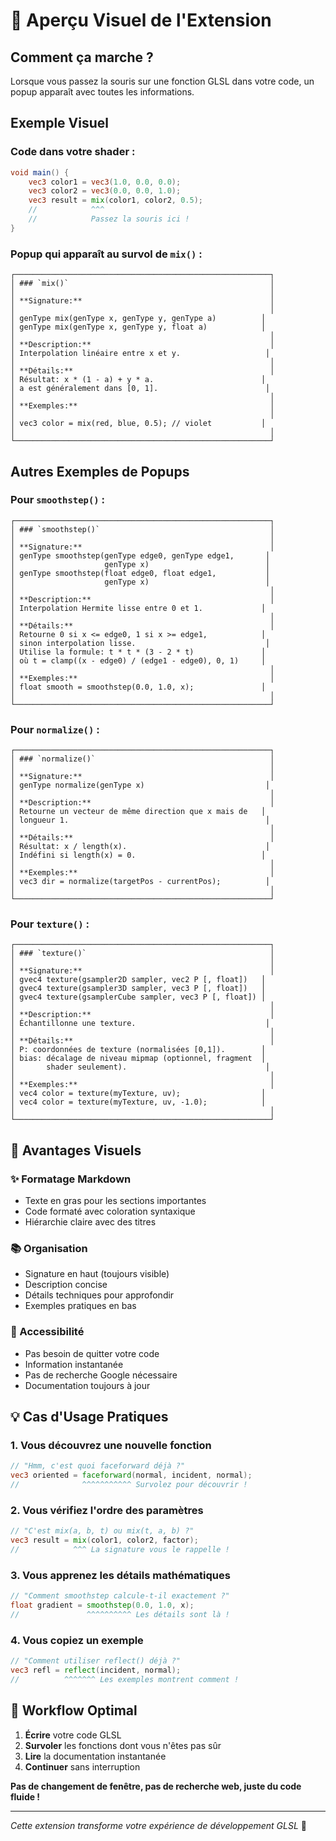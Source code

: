 # 📸 Aperçu Visuel de l'Extension

## Comment ça marche ?

Lorsque vous passez la souris sur une fonction GLSL dans votre code, un popup apparaît avec toutes les informations.

## Exemple Visuel

### Code dans votre shader :

```glsl
void main() {
    vec3 color1 = vec3(1.0, 0.0, 0.0);
    vec3 color2 = vec3(0.0, 0.0, 1.0);
    vec3 result = mix(color1, color2, 0.5);
    //            ^^^
    //            Passez la souris ici !
}
```

### Popup qui apparaît au survol de `mix()` :

```
┌─────────────────────────────────────────────────────────┐
│ ### `mix()`                                             │
│                                                         │
│ **Signature:**                                          │
│                                                         │
│ genType mix(genType x, genType y, genType a)          │
│ genType mix(genType x, genType y, float a)            │
│                                                         │
│ **Description:**                                        │
│ Interpolation linéaire entre x et y.                   │
│                                                         │
│ **Détails:**                                            │
│ Résultat: x * (1 - a) + y * a.                        │
│ a est généralement dans [0, 1].                        │
│                                                         │
│ **Exemples:**                                           │
│                                                         │
│ vec3 color = mix(red, blue, 0.5); // violet           │
│                                                         │
└─────────────────────────────────────────────────────────┘
```

## Autres Exemples de Popups

### Pour `smoothstep()` :

```
┌─────────────────────────────────────────────────────────┐
│ ### `smoothstep()`                                      │
│                                                         │
│ **Signature:**                                          │
│ genType smoothstep(genType edge0, genType edge1,       │
│                    genType x)                          │
│ genType smoothstep(float edge0, float edge1,           │
│                    genType x)                          │
│                                                         │
│ **Description:**                                        │
│ Interpolation Hermite lisse entre 0 et 1.             │
│                                                         │
│ **Détails:**                                            │
│ Retourne 0 si x <= edge0, 1 si x >= edge1,            │
│ sinon interpolation lisse.                             │
│ Utilise la formule: t * t * (3 - 2 * t)               │
│ où t = clamp((x - edge0) / (edge1 - edge0), 0, 1)     │
│                                                         │
│ **Exemples:**                                           │
│ float smooth = smoothstep(0.0, 1.0, x);               │
│                                                         │
└─────────────────────────────────────────────────────────┘
```

### Pour `normalize()` :

```
┌─────────────────────────────────────────────────────────┐
│ ### `normalize()`                                       │
│                                                         │
│ **Signature:**                                          │
│ genType normalize(genType x)                           │
│                                                         │
│ **Description:**                                        │
│ Retourne un vecteur de même direction que x mais de   │
│ longueur 1.                                            │
│                                                         │
│ **Détails:**                                            │
│ Résultat: x / length(x).                               │
│ Indéfini si length(x) = 0.                            │
│                                                         │
│ **Exemples:**                                           │
│ vec3 dir = normalize(targetPos - currentPos);          │
│                                                         │
└─────────────────────────────────────────────────────────┘
```

### Pour `texture()` :

```
┌─────────────────────────────────────────────────────────┐
│ ### `texture()`                                         │
│                                                         │
│ **Signature:**                                          │
│ gvec4 texture(gsampler2D sampler, vec2 P [, float])   │
│ gvec4 texture(gsampler3D sampler, vec3 P [, float])   │
│ gvec4 texture(gsamplerCube sampler, vec3 P [, float]) │
│                                                         │
│ **Description:**                                        │
│ Échantillonne une texture.                             │
│                                                         │
│ **Détails:**                                            │
│ P: coordonnées de texture (normalisées [0,1]).        │
│ bias: décalage de niveau mipmap (optionnel, fragment  │
│       shader seulement).                               │
│                                                         │
│ **Exemples:**                                           │
│ vec4 color = texture(myTexture, uv);                  │
│ vec4 color = texture(myTexture, uv, -1.0);            │
│                                                         │
└─────────────────────────────────────────────────────────┘
```

## 🎨 Avantages Visuels

### ✨ Formatage Markdown
- Texte en gras pour les sections importantes
- Code formaté avec coloration syntaxique
- Hiérarchie claire avec des titres

### 📚 Organisation
- Signature en haut (toujours visible)
- Description concise
- Détails techniques pour approfondir
- Exemples pratiques en bas

### 🚀 Accessibilité
- Pas besoin de quitter votre code
- Information instantanée
- Pas de recherche Google nécessaire
- Documentation toujours à jour

## 💡 Cas d'Usage Pratiques

### 1. Vous découvrez une nouvelle fonction
```glsl
// "Hmm, c'est quoi faceforward déjà ?"
vec3 oriented = faceforward(normal, incident, normal);
//              ^^^^^^^^^^^ Survolez pour découvrir !
```

### 2. Vous vérifiez l'ordre des paramètres
```glsl
// "C'est mix(a, b, t) ou mix(t, a, b) ?"
vec3 result = mix(color1, color2, factor);
//            ^^^ La signature vous le rappelle !
```

### 3. Vous apprenez les détails mathématiques
```glsl
// "Comment smoothstep calcule-t-il exactement ?"
float gradient = smoothstep(0.0, 1.0, x);
//               ^^^^^^^^^^ Les détails sont là !
```

### 4. Vous copiez un exemple
```glsl
// "Comment utiliser reflect() déjà ?"
vec3 refl = reflect(incident, normal);
//          ^^^^^^^ Les exemples montrent comment !
```

## 🎯 Workflow Optimal

1. **Écrire** votre code GLSL
2. **Survoler** les fonctions dont vous n'êtes pas sûr
3. **Lire** la documentation instantanée
4. **Continuer** sans interruption

**Pas de changement de fenêtre, pas de recherche web, juste du code fluide !**

---

*Cette extension transforme votre expérience de développement GLSL* 🚀
